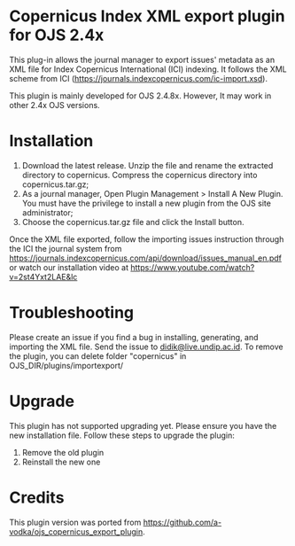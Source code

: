 # Copernicus Index XML export plugin for OJS 2.4x
This plug-in allows the journal manager to export issues' metadata as an XML file for Index Copernicus International (ICI) indexing. It follows the XML scheme from ICI (https://journals.indexcopernicus.com/ic-import.xsd).

This plugin is mainly developed for OJS 2.4.8x. However, It may work in other 2.4x OJS versions.

# Installation

1. Download the latest release. Unzip the file and rename the extracted directory to copernicus. Compress the copernicus directory into copernicus.tar.gz;
2. As a journal manager, Open Plugin Management > Install A New Plugin. You must have the privilege to install a new plugin from the OJS site administrator;
3. Choose the copernicus.tar.gz file and click the Install button.

Once the XML file exported, follow the importing issues instruction through the ICI the journal system from https://journals.indexcopernicus.com/api/download/issues_manual_en.pdf or watch our installation video at https://www.youtube.com/watch?v=2st4Yxt2LAE&lc

# Troubleshooting

Please create an issue if you find a bug in installing, generating, and importing the XML file. Send the issue to didik@live.undip.ac.id.
To remove the plugin, you can delete folder "copernicus" in OJS_DIR/plugins/importexport/

# Upgrade
This plugin has not supported upgrading yet. Please ensure you have the new installation file. Follow these steps to upgrade the plugin:
1. Remove the old plugin
2. Reinstall the new one

# Credits

This plugin version was ported from https://github.com/a-vodka/ojs_copernicus_export_plugin. 
